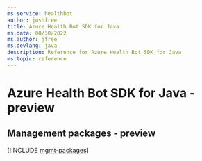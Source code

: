 ```yaml
---
ms.service: healthbot
author: joshfree
title: Azure Health Bot SDK for Java
ms.data: 08/30/2022
ms.author: jfree
ms.devlang: java
description: Reference for Azure Health Bot SDK for Java
ms.topic: reference
---
```

# Azure Health Bot SDK for Java - preview

## Management packages - preview
[!INCLUDE [mgmt-packages](health-bot-mgmt-index.md)]